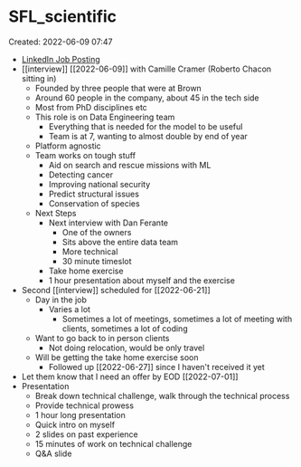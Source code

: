 # SFL_scientific
Created: 2022-06-09 07:47

- [LinkedIn Job Posting](https://www.linkedin.com/jobs/view/3082105221/?refId=3ff93752-c06c-449c-8ee6-afca3c92b22a)
- [[interview]] [[2022-06-09]] with Camille Cramer (Roberto Chacon sitting in)
	- Founded by three people that were at Brown
	- Around 60 people in the company, about 45 in the tech side
	- Most from PhD disciplines etc
	- This role is on Data Engineering team
		- Everything that is needed for the model to be useful
		- Team is at 7, wanting to almost double by end of year
	- Platform agnostic
	- Team works on tough stuff
		- Aid on search and rescue missions with ML
		- Detecting cancer
		- Improving national security
		- Predict structural issues
		- Conservation of species
	- Next Steps
		- Next interview with Dan Ferante
			- One of the owners
			- Sits above the entire data team
			- More technical
			- 30 minute timeslot
		- Take home exercise
		- 1 hour presentation about myself and the exercise
- Second [[interview]] scheduled for [[2022-06-21]]
	- Day in the job
		- Varies a lot
			- Sometimes a lot of meetings, sometimes a lot of meeting with clients, sometimes a lot of coding
	- Want to go back to in person clients
		- Not doing relocation, would be only travel
	- Will be getting the take home exercise soon
		- Followed up [[2022-06-27]] since I haven't received it yet
- Let them know that I need an offer by EOD [[2022-07-01]]
- Presentation
	- Break down technical challenge, walk through the technical process
	- Provide technical prowess
	- 1 hour long presentation
	- Quick intro on myself
	- 2 slides on past experience
	- 15 minutes of work on technical challenge
	- Q&A slide